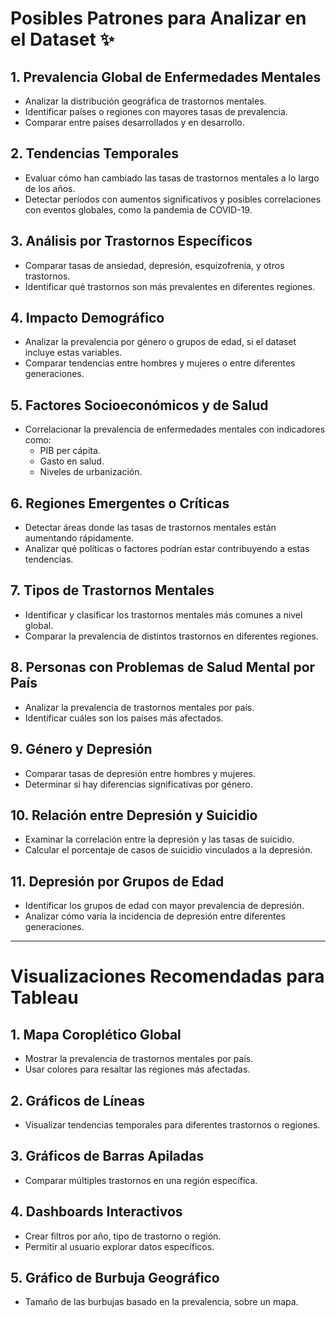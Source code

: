 # Posibles Patrones para Analizar en el Dataset ✨

## 1. Prevalencia Global de Enfermedades Mentales

- Analizar la distribución geográfica de trastornos mentales.
- Identificar países o regiones con mayores tasas de prevalencia.
- Comparar entre países desarrollados y en desarrollo.

## 2. Tendencias Temporales

- Evaluar cómo han cambiado las tasas de trastornos mentales a lo largo de los años.
- Detectar períodos con aumentos significativos y posibles correlaciones con eventos globales, como la pandemia de COVID-19.

## 3. Análisis por Trastornos Específicos

- Comparar tasas de ansiedad, depresión, esquizofrenia, y otros trastornos.
- Identificar qué trastornos son más prevalentes en diferentes regiones.

## 4. Impacto Demográfico

- Analizar la prevalencia por género o grupos de edad, si el dataset incluye estas variables.
- Comparar tendencias entre hombres y mujeres o entre diferentes generaciones.

## 5. Factores Socioeconómicos y de Salud

- Correlacionar la prevalencia de enfermedades mentales con indicadores como:
  - PIB per cápita.
  - Gasto en salud.
  - Niveles de urbanización.

## 6. Regiones Emergentes o Críticas

- Detectar áreas donde las tasas de trastornos mentales están aumentando rápidamente.
- Analizar qué políticas o factores podrían estar contribuyendo a estas tendencias.

## 7. Tipos de Trastornos Mentales

- Identificar y clasificar los trastornos mentales más comunes a nivel global.
- Comparar la prevalencia de distintos trastornos en diferentes regiones.

## 8. Personas con Problemas de Salud Mental por País

- Analizar la prevalencia de trastornos mentales por país.
- Identificar cuáles son los países más afectados.

## 9. Género y Depresión

- Comparar tasas de depresión entre hombres y mujeres.
- Determinar si hay diferencias significativas por género.

## 10. Relación entre Depresión y Suicidio

- Examinar la correlación entre la depresión y las tasas de suicidio.
- Calcular el porcentaje de casos de suicidio vinculados a la depresión.

## 11. Depresión por Grupos de Edad

- Identificar los grupos de edad con mayor prevalencia de depresión.
- Analizar cómo varía la incidencia de depresión entre diferentes generaciones.

---

# Visualizaciones Recomendadas para Tableau

## 1. Mapa Coroplético Global

- Mostrar la prevalencia de trastornos mentales por país.
- Usar colores para resaltar las regiones más afectadas.

## 2. Gráficos de Líneas

- Visualizar tendencias temporales para diferentes trastornos o regiones.

## 3. Gráficos de Barras Apiladas

- Comparar múltiples trastornos en una región específica.

## 4. Dashboards Interactivos

- Crear filtros por año, tipo de trastorno o región.
- Permitir al usuario explorar datos específicos.

## 5. Gráfico de Burbuja Geográfico

- Tamaño de las burbujas basado en la prevalencia, sobre un mapa.
